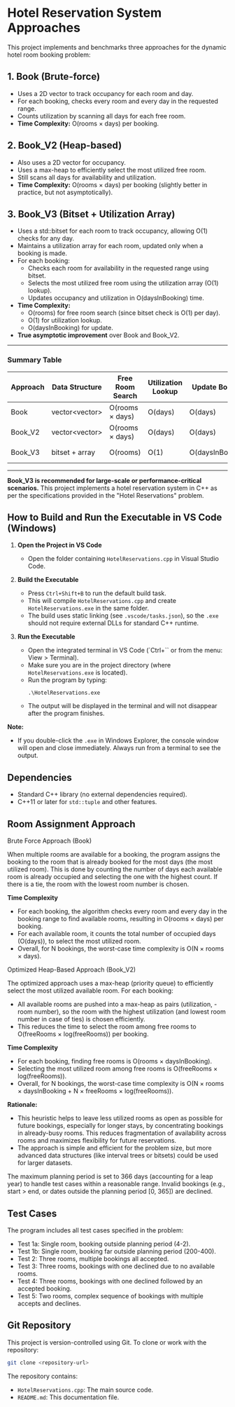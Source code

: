 # Hotel Reservation System Approaches

This project implements and benchmarks three approaches for the dynamic hotel room booking problem:

## 1. Book (Brute-force)

- Uses a 2D vector<bool> to track occupancy for each room and day.
- For each booking, checks every room and every day in the requested range.
- Counts utilization by scanning all days for each free room.
- **Time Complexity:** O(rooms × days) per booking.

## 2. Book_V2 (Heap-based)

- Also uses a 2D vector<bool> for occupancy.
- Uses a max-heap to efficiently select the most utilized free room.
- Still scans all days for availability and utilization.
- **Time Complexity:** O(rooms × days) per booking (slightly better in practice, but not asymptotically).

## 3. Book_V3 (Bitset + Utilization Array)

- Uses a std::bitset for each room to track occupancy, allowing O(1) checks for any day.
- Maintains a utilization array for each room, updated only when a booking is made.
- For each booking:
  - Checks each room for availability in the requested range using bitset.
  - Selects the most utilized free room using the utilization array (O(1) lookup).
  - Updates occupancy and utilization in O(daysInBooking) time.
- **Time Complexity:**
  - O(rooms) for free room search (since bitset check is O(1) per day).
  - O(1) for utilization lookup.
  - O(daysInBooking) for update.
- **True asymptotic improvement** over Book and Book_V2.

---

### Summary Table

| Approach | Data Structure       | Free Room Search | Utilization Lookup | Update Booking   | Overall Complexity       |
| -------- | -------------------- | ---------------- | ------------------ | ---------------- | ------------------------ |
| Book     | vector<vector<bool>> | O(rooms × days)  | O(days)            | O(days)          | O(rooms × days)          |
| Book_V2  | vector<vector<bool>> | O(rooms × days)  | O(days)            | O(days)          | O(rooms × days)          |
| Book_V3  | bitset + array       | O(rooms)         | O(1)               | O(daysInBooking) | O(rooms + daysInBooking) |

---

**Book_V3 is recommended for large-scale or performance-critical scenarios.**
This project implements a hotel reservation system in C++ as per the specifications provided in the "Hotel Reservations" problem.

## How to Build and Run the Executable in VS Code (Windows)

1. **Open the Project in VS Code**

   - Open the folder containing `HotelReservations.cpp` in Visual Studio Code.

2. **Build the Executable**

   - Press `Ctrl+Shift+B` to run the default build task.
   - This will compile `HotelReservations.cpp` and create `HotelReservations.exe` in the same folder.
   - The build uses static linking (see `.vscode/tasks.json`), so the `.exe` should not require external DLLs for standard C++ runtime.

3. **Run the Executable**
   - Open the integrated terminal in VS Code (`Ctrl+`` or from the menu: View > Terminal).
   - Make sure you are in the project directory (where `HotelReservations.exe` is located).
   - Run the program by typing:
     ```
     .\HotelReservations.exe
     ```
   - The output will be displayed in the terminal and will not disappear after the program finishes.

**Note:**

- If you double-click the `.exe` in Windows Explorer, the console window will open and close immediately. Always run from a terminal to see the output.

## Dependencies

- Standard C++ library (no external dependencies required).
- C++11 or later for `std::tuple` and other features.

## Room Assignment Approach

Brute Force Approach (Book)

When multiple rooms are available for a booking, the program assigns the booking to the room that is already booked for the most days (the most utilized room). This is done by counting the number of days each available room is already occupied and selecting the one with the highest count. If there is a tie, the room with the lowest room number is chosen.

**Time Complexity**

- For each booking, the algorithm checks every room and every day in the booking range to find available rooms, resulting in O(rooms × days) per booking.
- For each available room, it counts the total number of occupied days (O(days)), to select the most utilized room.
- Overall, for N bookings, the worst-case time complexity is O(N × rooms × days).

Optimized Heap-Based Approach (Book_V2)

The optimized approach uses a max-heap (priority queue) to efficiently select the most utilized available room. For each booking:

- All available rooms are pushed into a max-heap as pairs (utilization, -room number), so the room with the highest utilization (and lowest room number in case of ties) is chosen efficiently.
- This reduces the time to select the room among free rooms to O(freeRooms × log(freeRooms)) per booking.

**Time Complexity**

- For each booking, finding free rooms is O(rooms × daysInBooking).
- Selecting the most utilized room among free rooms is O(freeRooms × log(freeRooms)).
- Overall, for N bookings, the worst-case time complexity is O(N × rooms × daysInBooking + N × freeRooms × log(freeRooms)).

**Rationale:**

- This heuristic helps to leave less utilized rooms as open as possible for future bookings, especially for longer stays, by concentrating bookings in already-busy rooms. This reduces fragmentation of availability across rooms and maximizes flexibility for future reservations.
- The approach is simple and efficient for the problem size, but more advanced data structures (like interval trees or bitsets) could be used for larger datasets.

The maximum planning period is set to 366 days (accounting for a leap year) to handle test cases within a reasonable range. Invalid bookings (e.g., start > end, or dates outside the planning period [0, 365]) are declined.

## Test Cases

The program includes all test cases specified in the problem:

- Test 1a: Single room, booking outside planning period (4-2).
- Test 1b: Single room, booking far outside planning period (200-400).
- Test 2: Three rooms, multiple bookings all accepted.
- Test 3: Three rooms, bookings with one declined due to no available rooms.
- Test 4: Three rooms, bookings with one declined followed by an accepted booking.
- Test 5: Two rooms, complex sequence of bookings with multiple accepts and declines.

## Git Repository

This project is version-controlled using Git. To clone or work with the repository:

```bash
git clone <repository-url>
```

The repository contains:

- `HotelReservations.cpp`: The main source code.
- `README.md`: This documentation file.
